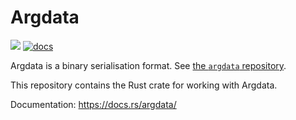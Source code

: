 # Argdata

<p>
	<a href="https://crates.io/crates/argdata"><img src="https://img.shields.io/crates/v/argdata.svg" /></a>
	<a href="https://docs.rs/argdata"><img src="https://docs.rs/argdata/badge.svg" alt="docs" /></a>
</p>

Argdata is a binary serialisation format.
See [the `argdata` repository](https://github.com/NuxiNL/argdata/blob/master/README.md).

This repository contains the Rust crate for working with Argdata.

Documentation: https://docs.rs/argdata/
